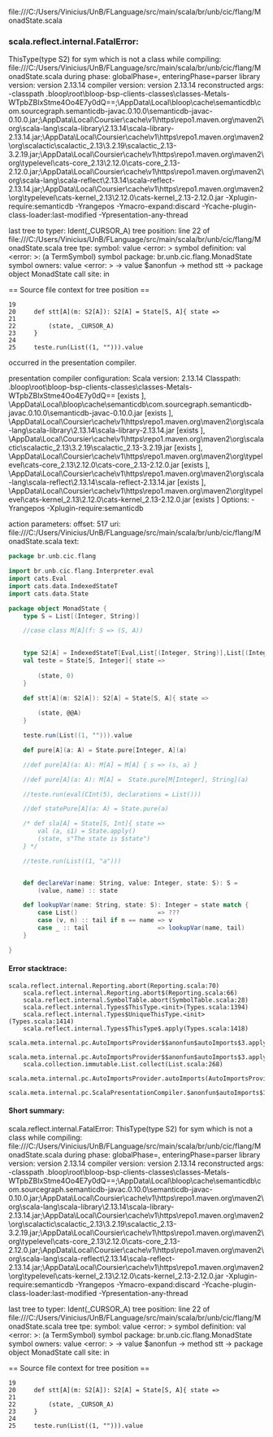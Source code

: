 file:///C:/Users/Vinicius/UnB/FLanguage/src/main/scala/br/unb/cic/flang/MonadState.scala
### scala.reflect.internal.FatalError: 
  ThisType(type S2) for sym which is not a class
     while compiling: file:///C:/Users/Vinicius/UnB/FLanguage/src/main/scala/br/unb/cic/flang/MonadState.scala
        during phase: globalPhase=<no phase>, enteringPhase=parser
     library version: version 2.13.14
    compiler version: version 2.13.14
  reconstructed args: -classpath <WORKSPACE>\.bloop\root\bloop-bsp-clients-classes\classes-Metals-WTpbZBIxStme4Oo4E7y0dQ==;<HOME>\AppData\Local\bloop\cache\semanticdb\com.sourcegraph.semanticdb-javac.0.10.0\semanticdb-javac-0.10.0.jar;<HOME>\AppData\Local\Coursier\cache\v1\https\repo1.maven.org\maven2\org\scala-lang\scala-library\2.13.14\scala-library-2.13.14.jar;<HOME>\AppData\Local\Coursier\cache\v1\https\repo1.maven.org\maven2\org\scalactic\scalactic_2.13\3.2.19\scalactic_2.13-3.2.19.jar;<HOME>\AppData\Local\Coursier\cache\v1\https\repo1.maven.org\maven2\org\typelevel\cats-core_2.13\2.12.0\cats-core_2.13-2.12.0.jar;<HOME>\AppData\Local\Coursier\cache\v1\https\repo1.maven.org\maven2\org\scala-lang\scala-reflect\2.13.14\scala-reflect-2.13.14.jar;<HOME>\AppData\Local\Coursier\cache\v1\https\repo1.maven.org\maven2\org\typelevel\cats-kernel_2.13\2.12.0\cats-kernel_2.13-2.12.0.jar -Xplugin-require:semanticdb -Yrangepos -Ymacro-expand:discard -Ycache-plugin-class-loader:last-modified -Ypresentation-any-thread

  last tree to typer: Ident(_CURSOR_A)
       tree position: line 22 of file:///C:/Users/Vinicius/UnB/FLanguage/src/main/scala/br/unb/cic/flang/MonadState.scala
            tree tpe: <error>
              symbol: value <error: <none>>
   symbol definition: val <error: <none>>: <error> (a TermSymbol)
      symbol package: br.unb.cic.flang.MonadState
       symbol owners: value <error: <none>> -> value $anonfun -> method stt -> package object MonadState
           call site: <none> in <none>

== Source file context for tree position ==

    19 
    20     def stt[A](m: S2[A]): S2[A] = State[S, A]{ state =>
    21         
    22         (state, _CURSOR_A)
    23     }
    24 
    25     teste.run(List((1, ""))).value

occurred in the presentation compiler.

presentation compiler configuration:
Scala version: 2.13.14
Classpath:
<WORKSPACE>\.bloop\root\bloop-bsp-clients-classes\classes-Metals-WTpbZBIxStme4Oo4E7y0dQ== [exists ], <HOME>\AppData\Local\bloop\cache\semanticdb\com.sourcegraph.semanticdb-javac.0.10.0\semanticdb-javac-0.10.0.jar [exists ], <HOME>\AppData\Local\Coursier\cache\v1\https\repo1.maven.org\maven2\org\scala-lang\scala-library\2.13.14\scala-library-2.13.14.jar [exists ], <HOME>\AppData\Local\Coursier\cache\v1\https\repo1.maven.org\maven2\org\scalactic\scalactic_2.13\3.2.19\scalactic_2.13-3.2.19.jar [exists ], <HOME>\AppData\Local\Coursier\cache\v1\https\repo1.maven.org\maven2\org\typelevel\cats-core_2.13\2.12.0\cats-core_2.13-2.12.0.jar [exists ], <HOME>\AppData\Local\Coursier\cache\v1\https\repo1.maven.org\maven2\org\scala-lang\scala-reflect\2.13.14\scala-reflect-2.13.14.jar [exists ], <HOME>\AppData\Local\Coursier\cache\v1\https\repo1.maven.org\maven2\org\typelevel\cats-kernel_2.13\2.12.0\cats-kernel_2.13-2.12.0.jar [exists ]
Options:
-Yrangepos -Xplugin-require:semanticdb


action parameters:
offset: 517
uri: file:///C:/Users/Vinicius/UnB/FLanguage/src/main/scala/br/unb/cic/flang/MonadState.scala
text:
```scala
package br.unb.cic.flang

import br.unb.cic.flang.Interpreter.eval
import cats.Eval
import cats.data.IndexedStateT
import cats.data.State

package object MonadState {
    type S = List[(Integer, String)]

    //case class M[A](f: S => (S, A))

    
    type S2[A] = IndexedStateT[Eval,List[(Integer, String)],List[(Integer, String)],A]
    val teste = State[S, Integer]{ state =>
        
        (state, 0)
    }

    def stt[A](m: S2[A]): S2[A] = State[S, A]{ state =>
        
        (state, @@A)
    }

    teste.run(List((1, ""))).value

    def pure[A](a: A) = State.pure[Integer, A](a)

    //def pure[A](a: A): M[A] = M[A] { s => (s, a) }

    //def pure[A](a: A): M[A] =  State.pure[M[Integer], String](a)

    //teste.run(eval(CInt(5), declarations = List()))

    //def statePure[A](a: A) = State.pure(a)

    /* def sla[A] = State[S, Int]{ state =>
        val (a, s1) = State.apply()
        (state, s"The state is $state")
    } */

    //teste.run(List((1, "a")))


    def declareVar(name: String, value: Integer, state: S): S =
        (value, name) :: state

    def lookupVar(name: String, state: S): Integer = state match {
        case List()                      => ???
        case (v, n) :: tail if n == name => v
        case _ :: tail                   => lookupVar(name, tail)
    }

}

```



#### Error stacktrace:

```
scala.reflect.internal.Reporting.abort(Reporting.scala:70)
	scala.reflect.internal.Reporting.abort$(Reporting.scala:66)
	scala.reflect.internal.SymbolTable.abort(SymbolTable.scala:28)
	scala.reflect.internal.Types$ThisType.<init>(Types.scala:1394)
	scala.reflect.internal.Types$UniqueThisType.<init>(Types.scala:1414)
	scala.reflect.internal.Types$ThisType$.apply(Types.scala:1418)
	scala.meta.internal.pc.AutoImportsProvider$$anonfun$autoImports$3.applyOrElse(AutoImportsProvider.scala:74)
	scala.meta.internal.pc.AutoImportsProvider$$anonfun$autoImports$3.applyOrElse(AutoImportsProvider.scala:60)
	scala.collection.immutable.List.collect(List.scala:268)
	scala.meta.internal.pc.AutoImportsProvider.autoImports(AutoImportsProvider.scala:60)
	scala.meta.internal.pc.ScalaPresentationCompiler.$anonfun$autoImports$1(ScalaPresentationCompiler.scala:299)
```
#### Short summary: 

scala.reflect.internal.FatalError: 
  ThisType(type S2) for sym which is not a class
     while compiling: file:///C:/Users/Vinicius/UnB/FLanguage/src/main/scala/br/unb/cic/flang/MonadState.scala
        during phase: globalPhase=<no phase>, enteringPhase=parser
     library version: version 2.13.14
    compiler version: version 2.13.14
  reconstructed args: -classpath <WORKSPACE>\.bloop\root\bloop-bsp-clients-classes\classes-Metals-WTpbZBIxStme4Oo4E7y0dQ==;<HOME>\AppData\Local\bloop\cache\semanticdb\com.sourcegraph.semanticdb-javac.0.10.0\semanticdb-javac-0.10.0.jar;<HOME>\AppData\Local\Coursier\cache\v1\https\repo1.maven.org\maven2\org\scala-lang\scala-library\2.13.14\scala-library-2.13.14.jar;<HOME>\AppData\Local\Coursier\cache\v1\https\repo1.maven.org\maven2\org\scalactic\scalactic_2.13\3.2.19\scalactic_2.13-3.2.19.jar;<HOME>\AppData\Local\Coursier\cache\v1\https\repo1.maven.org\maven2\org\typelevel\cats-core_2.13\2.12.0\cats-core_2.13-2.12.0.jar;<HOME>\AppData\Local\Coursier\cache\v1\https\repo1.maven.org\maven2\org\scala-lang\scala-reflect\2.13.14\scala-reflect-2.13.14.jar;<HOME>\AppData\Local\Coursier\cache\v1\https\repo1.maven.org\maven2\org\typelevel\cats-kernel_2.13\2.12.0\cats-kernel_2.13-2.12.0.jar -Xplugin-require:semanticdb -Yrangepos -Ymacro-expand:discard -Ycache-plugin-class-loader:last-modified -Ypresentation-any-thread

  last tree to typer: Ident(_CURSOR_A)
       tree position: line 22 of file:///C:/Users/Vinicius/UnB/FLanguage/src/main/scala/br/unb/cic/flang/MonadState.scala
            tree tpe: <error>
              symbol: value <error: <none>>
   symbol definition: val <error: <none>>: <error> (a TermSymbol)
      symbol package: br.unb.cic.flang.MonadState
       symbol owners: value <error: <none>> -> value $anonfun -> method stt -> package object MonadState
           call site: <none> in <none>

== Source file context for tree position ==

    19 
    20     def stt[A](m: S2[A]): S2[A] = State[S, A]{ state =>
    21         
    22         (state, _CURSOR_A)
    23     }
    24 
    25     teste.run(List((1, ""))).value